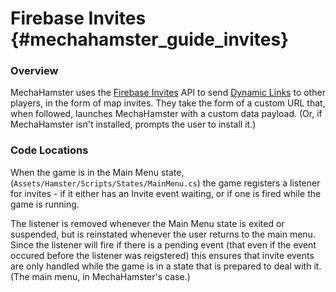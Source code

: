 Firebase Invites {#mechahamster_guide_invites}
================

### Overview

MechaHamster uses the [Firebase Invites][] API to send
[Dynamic Links][] to other players, in the form of map invites.
They take the form of a custom URL that, when followed,
launches MechaHamster with a custom data payload.
(Or, if MechaHamster isn't installed, prompts
the user to install it.)


### Code Locations

When the game is in the Main Menu state,
(`Assets/Hamster/Scripts/States/MainMenu.cs`) the game registers
a listener for invites - if it either has an Invite event waiting,
or if one is fired while the game is running.

The listener is removed whenever the Main Menu state is exited
or suspended, but is reinstated whenever the user returns to
the main menu.  Since the listener will fire if there is a pending
event (that even if the event occured before the listener was
reigstered) this ensures that invite events are only handled while
the game is in a state that is prepared to deal with it.  (The main
menu, in MechaHamster's case.)

<br>

  [Firebase Invites]: https://firebase.google.com/docs/invites/
  [Dynamic Links]: https://firebase.google.com/docs/dynamic-links/
  [Firebase Console]: https://console.firebase.google.com/

